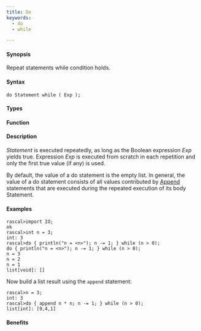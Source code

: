 ```yaml
---
title: Do
keywords:
  - do
  - while

---
```


#### Synopsis

Repeat statements while condition holds.

#### Syntax

`do Statement while ( Exp );`

#### Types

#### Function

#### Description

_Statement_ is executed repeatedly, as long as the Boolean expression _Exp_ yields true. 
Expression _Exp_ is executed from scratch in each repetition and only the first true value (if any) is used.

By default, the value of a do statement is the empty list. 
In general, the value of a do statement consists of all values contributed by [Append](/Rascal/Statements/Append) statements 
that are executed during the repeated execution of its body Statement.

#### Examples


```rascal-shell
rascal>import IO;
ok
rascal>int n = 3;
int: 3
rascal>do { println("n = <n>"); n -= 1; } while (n > 0);
do { println("n = <n>"); n -= 1; } while (n > 0);
n = 3
n = 2
n = 1
list[void]: []
```
Now build a list result using the `append` statement:

```rascal-shell
rascal>n = 3;
int: 3
rascal>do { append n * n; n -= 1; } while (n > 0);
list[int]: [9,4,1]
```

#### Benefits


